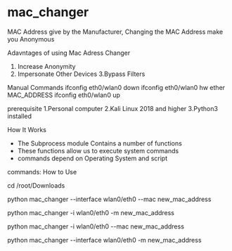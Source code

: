 # mac_changer
MAC Address give by the Manufacturer, Changing the MAC Address make you Anonymous
 
 Adavntages of using Mac Adress Changer
 
 1. Increase Anonymity
 2. Impersonate Other Devices
 3.Bypass Filters
 
 Manual Commands 
  ifconfig eth0/wlan0 down
  ifconfig eth0/wlan0 hw ether MAC_ADDRESS
  ifconfig eth0/wlan0 up
  
  
prerequisite
1.Personal computer
2.Kali Linux 2018 and higher
3.Python3 installed



How It Works 
 
 * The Subprocess module Contains a number of functions
 * These functions allow us to execute system commands
 * commands depend on Operating System and script


commands:
How to Use

cd /root/Downloads

python mac_changer --interface wlan0/eth0 --mac new_mac_address

python mac_changer -i wlan0/eth0 -m new_mac_address

python mac_changer -i wlan0/eth0 --mac new_mac_address

python mac_changer --interface wlan0/eth0 -m new_mac_address

